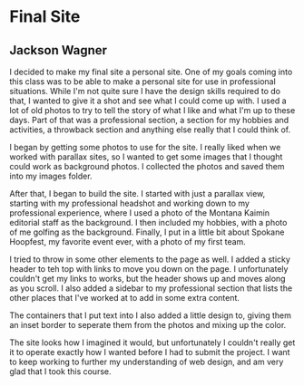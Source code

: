 # Final Site

## Jackson Wagner

I decided to make my final site a personal site. One of my goals coming into this class was to be able to make a personal site for use in professional situations. While I'm not quite sure I have the design skills required to do that, I wanted to give it a shot and see what I could come up with. I used a lot of old photos to try to tell the story of what I like and what I'm up to these days. Part of that was a professional section, a section for my hobbies and activities, a throwback section and anything else really that I could think of.

I began by getting some photos to use for the site. I really liked when we worked with parallax sites, so I wanted to get some images that I thought could work as background photos. I collected the photos and saved them into my images folder.

After that, I began to build the site. I started with just a parallax view, starting with my professional headshot and working down to my professional experience, where I used a photo of the Montana Kaimin editorial staff as the background. I then included my hobbies, with a photo of me golfing as the background. Finally, I put in a little bit about Spokane Hoopfest, my favorite event ever, with a photo of my first team.

I tried to throw in some other elements to the page as well. I added a sticky header to teh top with links to move you down on the page. I unfortunately couldn't get my links to works, but the header shows up and moves along as you scroll. I also added a sidebar to my professional section that lists the other places that I've worked at to add in some extra content.

The containers that I put text into I also added a little design to, giving them an inset border to seperate them from the photos and mixing up the color.

The site looks how I imagined it would, but unfortunately I couldn't really get it to operate exactly how I wanted before I had to submit the project. I want to keep working to further my understanding of web design, and am very glad that I took this course.
